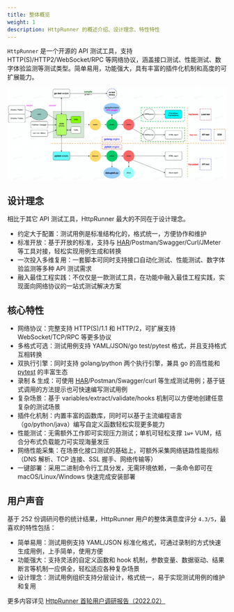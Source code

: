 ```yaml
---
title: 整体概览
weight: 1
description: HttpRunner 的概述介绍、设计理念、特性特性
---
```


`HttpRunner` 是一个开源的 API 测试工具，支持 HTTP(S)/HTTP2/WebSocket/RPC 等网络协议，涵盖接口测试、性能测试、数字体验监测等测试类型。简单易用，功能强大，具有丰富的插件化机制和高度的可扩展能力。

![flow chart](/image/hrp-flow.jpg)

## 设计理念

相比于其它 API 测试工具，HttpRunner 最大的不同在于设计理念。

- 约定大于配置：测试用例是标准结构化的，格式统一，方便协作和维护
- 标准开放：基于开放的标准，支持与 [HAR]/Postman/Swagger/Curl/JMeter 等工具对接，轻松实现用例生成和转换
- 一次投入多维复用：一套脚本可同时支持接口自动化测试、性能测试、数字体验监测等多种 API 测试需求
- 融入最佳工程实践：不仅仅是一款测试工具，在功能中融入最佳工程实践，实现面向网络协议的一站式测试解决方案

## 核心特性

- 网络协议：完整支持 HTTP(S)/1.1 和 HTTP/2，可扩展支持 WebSocket/TCP/RPC 等更多协议
- 多格式可选：测试用例支持 YAML/JSON/go test/pytest 格式，并且支持格式互相转换
- 双执行引擎：同时支持 golang/python 两个执行引擎，兼具 go 的高性能和 [pytest] 的丰富生态
- 录制 & 生成：可使用 [HAR]/Postman/Swagger/curl 等生成测试用例；基于链式调用的方法提示也可快速编写测试用例
- 复杂场景：基于 variables/extract/validate/hooks 机制可以方便地创建任意复杂的测试场景
- 插件化机制：内置丰富的函数库，同时可以基于主流编程语言（go/python/java）编写自定义函数轻松实现更多能力
- 性能测试：无需额外工作即可实现压力测试；单机可轻松支撑 `1w+` VUM，结合分布式负载能力可实现海量发压
- 网络性能采集：在场景化接口测试的基础上，可额外采集网络链路性能指标（DNS 解析、TCP 连接、SSL 握手、网络传输等）
- 一键部署：采用二进制命令行工具分发，无需环境依赖，一条命令即可在 macOS/Linux/Windows 快速完成安装部署

## 用户声音

基于 252 份调研问卷的统计结果，HttpRunner 用户的整体满意度评分 `4.3/5`，最喜欢的特性包括：

- 简单易用：测试用例支持 YAML/JSON 标准化格式，可通过录制的方式快速生成用例，上手简单，使用方便
- 功能强大：支持灵活的自定义函数和 hook 机制，参数变量、数据驱动、结果断言等机制一应俱全，轻松适应各种复杂场景
- 设计理念：测试用例组织支持分层设计，格式统一，易于实现测试用例的维护和复用

更多内容详见 [HttpRunner 首轮用户调研报告（2022.02）](/blog/user-survey-report)

[HAR]: https://en.wikipedia.org/wiki/HAR_(file_format)
[pytest]: https://docs.pytest.org/
